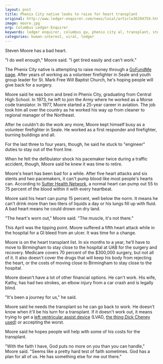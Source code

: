 ```yaml
---
layout: post
title: Phenix City native looks to raise for heart transplant
original: http://www.ledger-enquirer.com/news/local/article36294759.html
image: moore.jpg
org: Columbus Ledger-Enquirer
keywords: ledger enquirer, columbus ga, phenix city al, transplant, steven moore, gofundme, heart surgery, medicare
categories: human-interest, viral, ledger
---
```


Steven Moore has a bad heart.

<!--break-->

"I do well enough," Moore said. "I get tired easily and can't work."

The Phenix City native is attempting to raise money through a [GoFundMe page](https://www.gofundme.com/Steven-Moore). After years of working as a volunteer firefighter in Seale and youth group leader for St. Mark Free Will Baptist Church, he's hoping people will give back for a surgery.

Moore said he was born and bred in Phenix City, graduating from Central High School. In 1973, he left to join the Army where he worked as a Morse code translator. In 1977, Moore started a 25-year career in aviation. The job took him all over the country as he worked his way up from cleaner to regional manager of the Northeast.

After he couldn't do the work any more, Moore kept himself busy as a volunteer firefighter in Seale. He worked as a first responder and firefighter, burning buildings and all.

For the last three to four years, though, he said he stuck to "engineer" duties to stay out of the front line.

When he felt the defibulator shock his pacemaker twice during a traffic accident, though, Moore said he knew it was time to retire.

Moore's heart has been bad for a while. After five heart attacks and six stents and two pacemakers, it can't pump blood like most people's hearts can. According to [Sutter Health Network](http://www.cpmc.org/services/heart/tx/ejectionfraction.html), a normal heart can pump out 55 to 75 percent of the blood within it with every heartbeat.

Moore said his heart can pump 15 percent, well below the norm. It means he can't drink more than two liters of liquids a day or his lungs fill up with fluid. A bad heart means he could drown on dry land.

"The heart's worn out," Moore said. "The muscle, it's not there."

This April was the tipping point. Moore suffered a fifth heart attack while in the hospital for a GI bleed from an ulcer. It was time for a change.

Moore is on the heart transplant list. In six months to a year, he'll have to move to Birmingham to stay close to the hospital at UAB for the surgery and recovery. Medicare covers 70 percent of the $300,000 surgery, but not all of it. It also doesn't cover the drugs that will keep his body from rejecting the heart, or the costs of moving close to Birmingham to stay close to the hospital.

Moore doesn't have a lot of other financial options. He can't work. His wife, Kathy, has had two strokes, an elbow injury from a car crash and is legally blind.

"It's been a journey for us," he said.

Moore said he needs the transplant so he can go back to work. He doesn't know when it'll be his turn for a transplant. If it doesn't work out, it means trying to get a [left ventricular assist device](http://www.webmd.com/heart-disease/heart-failure/left-ventricular-assist-device) (LVAD, [the thing Dick Cheney used](http://sm.stanford.edu/archive/stanmed/2014spring/article3.html)) or accepting the worst.

Moore said he hopes people will help with some of his costs for the transplant.

"With the faith I have, God puts no more on you than you can handle," Moore said. "Seems like a pretty hard test of faith sometimes. God has a plan for all of us. He has something else for me out there."